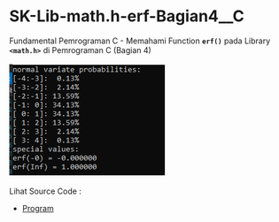 # SK-Lib-math.h-erf-Bagian4__C
Fundamental Pemrograman C - Memahami Function <code><b>erf()</b></code> pada Library <code><b>&lt;math.h></b></code> di Pemrograman C (Bagian 4)<br><br>
<img src="https://github.com/RizkyKhapidsyah/SK-Lib-math.h-erf-Bagian4__C/blob/master/SK-Lib-math.h-erf-Bagian4__C/result/001.PNG"><br><br>
Lihat Source Code : <br>
- <a href="https://github.com/RizkyKhapidsyah/SK-Lib-math.h-erf-Bagian4__C/blob/master/SK-Lib-math.h-erf-Bagian4__C/Source.c">Program</a>
